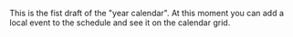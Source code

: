 This is the fist draft of the "year calendar".
At this moment you can add a local event to the schedule and see it on the calendar grid.
